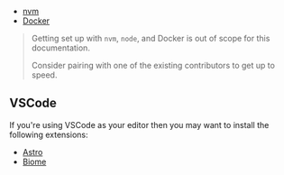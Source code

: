 * [nvm](https://github.com/nvm-sh/nvm)
* [Docker](https://docs.docker.com/get-started/get-docker/)

> Getting set up with `nvm`, `node`, and Docker is out of scope for this
> documentation.
>
> Consider pairing with one of the existing contributors to get up to speed.

## VSCode

If you're using VSCode as your editor then you may want to install the following
extensions:

* [Astro](https://marketplace.visualstudio.com/items?itemName=astro-build.astro-vscode)
* [Biome](https://marketplace.visualstudio.com/items?itemName=biomejs.biome)
